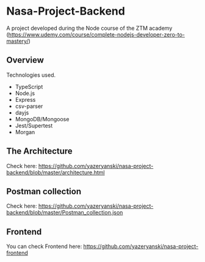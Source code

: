 # Nasa-Project-Backend
A project developed during the Node course of the ZTM academy (https://www.udemy.com/course/complete-nodejs-developer-zero-to-mastery/)

## Overview
Technologies used.
- TypeScript
- Node.js
- Express
- csv-parser
- dayjs
- MongoDB/Mongoose
- Jest/Supertest
- Morgan

## The Architecture
Check here: https://github.com/yazeryanski/nasa-project-backend/blob/master/architecture.html

## Postman collection
Check here: https://github.com/yazeryanski/nasa-project-backend/blob/master/Postman_collection.json

## Frontend
You can check Frontend here: https://github.com/yazeryanski/nasa-project-frontend


